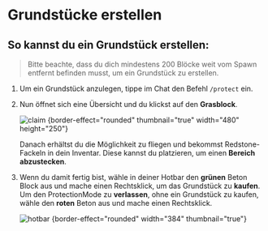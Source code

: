 <show-structure depth="0"/>

# Grundstücke erstellen

## So kannst du ein Grundstück erstellen:

> Bitte beachte, dass du dich mindestens 200 Blöcke weit vom Spawn entfernt befinden musst, um ein
> Grundstück zu erstellen.
>

1. Um ein Grundstück anzulegen, tippe im Chat den Befehl `/protect` ein.
2. Nun öffnet sich eine Übersicht und du klickst auf den **Grasblock**.

   ![claim](plot-menu-creation.png) {border-effect="rounded" thumbnail="true" width="480"
   height="250"}

   Danach erhältst du die Möglichkeit zu fliegen und bekommst Redstone-Fackeln in dein Inventar.
   Diese kannst du platzieren, um einen **Bereich abzustecken**.

3. Wenn du damit fertig bist, wähle in deiner Hotbar den **grünen** Beton Block aus und mache
   einen <shortcut>Rechtsklick</shortcut>, um das Grundstück zu **kaufen**.\
   Um den ProtectionMode zu **verlassen**, ohne ein Grundstück zu kaufen, wähle den **roten** Beton
   aus und mache einen <shortcut>Rechtsklick</shortcut>.

   ![hotbar](plot-create-confirm-cancel.png) {border-effect="rounded" width="384" thumbnail="true"}